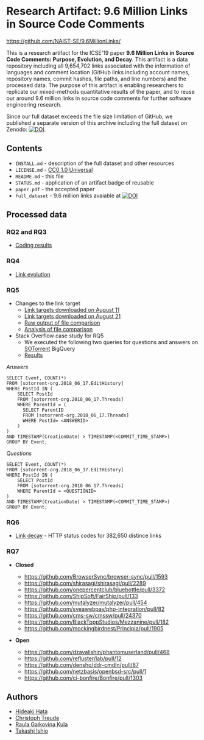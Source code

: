 # Research Artifact: 9.6 Million Links in Source Code Comments

https://github.com/NAIST-SE/9.6MillionLinks/

This is a research artifact for the ICSE'19 paper **9.6 Million Links in Source Code Comments: Purpose, Evolution, and Decay**. This artifact is a data repository including all 9,654,702 links associated with the information of languages and comment location (GitHub links including account names, repository names, commit hashes, file paths, and line numbers) and the processed data. The purpose of this artifact is enabling researchers to replicate our mixed-methods quantitative results of the paper, and to reuse our around 9.6 million links in source code comments for further software engineering research.

Since our full dataset exceeds the file size limitation of GitHub, we published a separate version of this archive including the full dataset on Zenodo: [![DOI](https://zenodo.org/badge/DOI/10.5281/zenodo.2550683.svg)](https://doi.org/10.5281/zenodo.2550683).

## Contents
- `INSTALL.md` - description of the full dataset and other resources
- `LICENSE.md` - [CC0 1.0 Universal](https://creativecommons.org/publicdomain/zero/1.0/)
- `README.md` - this file
- `STATUS.md` - application of an artifact badge of reusable
- `paper.pdf` - the accepted paper
- `full_dataset` - 9.6 million links avaiable at [![DOI](https://zenodo.org/badge/DOI/10.5281/zenodo.2550683.svg)](https://doi.org/10.5281/zenodo.2550683)

## Processed data
### RQ2 and RQ3
- [Coding results](https://docs.google.com/spreadsheets/d/e/2PACX-1vTQl_MtM5TsWBLbHvVqDsbGnN4KG6KRAlX1MlfMXMdTcrUtQb0eXTO3pEPj39d8ohCdFNi6Oui4cSjg/pubhtml?gid=0&single=true)
### RQ4
- [Link evolution](https://docs.google.com/spreadsheets/d/e/2PACX-1vTJuBHzh_kxtazWb1-S5BHWaLcvSmoFp1um1lkdouMjFpcvXoI1Wr46mnHWJojZqXkHp3XyQrHS_whx/pubhtml?gid=0&single=true)
### RQ5
- Changes to the link target
  - [Link targets downloaded on August 11](https://drive.google.com/file/d/1x7ZWGnAw-AdhXLJuUWYZSCCi8tgRDGat/view?usp=sharing)
  - [Link targets downloaded on August 21](https://drive.google.com/file/d/1DsfwrVssjCRxqSr7pIobvM2lUF9yExYJ/view?usp=sharing)
  - [Raw output of file comparison](https://drive.google.com/open?id=16zqToSbGTQ_GoIxpSu3Q0Dwhhg5VoW-O)
  - [Analysis of file comparison](https://docs.google.com/spreadsheets/d/e/2PACX-1vRuPi2QKV86GKB2gJ_ZUDgwYQmf9zhZ5yr4v3PnkR7KZYGNcO9KUktop24bhYQSHCyvXQDpkWzCT9OH/pubhtml?gid=0&single=true)
- Stack Overflow case study for RQ5
  - We executed the following two queries for questions and answers on [SOTorrent](https://empirical-software.engineering/projects/sotorrent/) BigQuery
  - [Results](https://docs.google.com/spreadsheets/d/e/2PACX-1vSZWFHF64PWwWZRucE_jW72Qk3ugFErXMZ8LrLvF0GnoOpuPOPRhPG4T0A3BJriOKt_7mGVG2oer-dw/pubhtml?gid=0&single=true)

_Answers_
```
SELECT Event, COUNT(*)
FROM [sotorrent-org.2018_06_17.EditHistory]
WHERE PostId IN (
	SELECT PostId
	FROM [sotorrent-org.2018_06_17.Threads]
	WHERE ParentId = (
	  SELECT ParentID
	  FROM [sotorrent-org.2018_06_17.Threads]
	  WHERE PostId= <ANSWERID>
	)
)
AND TIMESTAMP(CreationDate) > TIMESTAMP(<COMMIT_TIME_STAMP>)
GROUP BY Event;
```
_Questions_
```
SELECT Event, COUNT(*)
FROM [sotorrent-org.2018_06_17.EditHistory]
WHERE PostId IN (
	SELECT PostId
	FROM [sotorrent-org.2018_06_17.Threads]
	WHERE ParentId = <QUESTIONID>
)
AND TIMESTAMP(CreationDate) > TIMESTAMP(<COMMIT_TIME_STAMP>)
GROUP BY Event;
```
### RQ6
- [Link decay](https://drive.google.com/file/d/1khPoSnqT-4g_caaLeaQWtSXEf9fkD6sJ/view?usp=sharing) - HTTP status codes for 382,650 distince links
### RQ7
- **Closed** 
  - https://github.com/BrowserSync/browser-sync/pull/1593
  - https://github.com/shirasagi/shirasagi/pull/2289
  - https://github.com/onepercentclub/bluebottle/pull/3372
  - https://github.com/ShipSoft/FairShip/pull/133
  - https://github.com/mutalyzer/mutalyzer/pull/454
  - https://github.com/sveawebpay/php-integration/pull/82
  - https://github.com/cms-sw/cmssw/pull/24370
  - https://github.com/BlackToppStudios/Mezzanine/pull/182
  - https://github.com/mockingbirdnest/Principia/pull/1905

- **Open**  
  - https://github.com/dzavalishin/phantomuserland/pull/468
  - https://github.com/refluster/lab/pull/12
  - https://github.com/densho/ddr-cmdln/pull/87
  - https://github.com/netzbasis/openbsd-src/pull/1
  - https://github.com/ci-bonfire/Bonfire/pull/1303

## Authors
- [Hideaki Hata](https://hideakihata.github.io/)
- [Christoph Treude](http://ctreude.ca/)
- [Raula Gaikovina Kula](https://raux.github.io/)
- [Takashi Ishio](https://takashi-ishio.github.io/)
